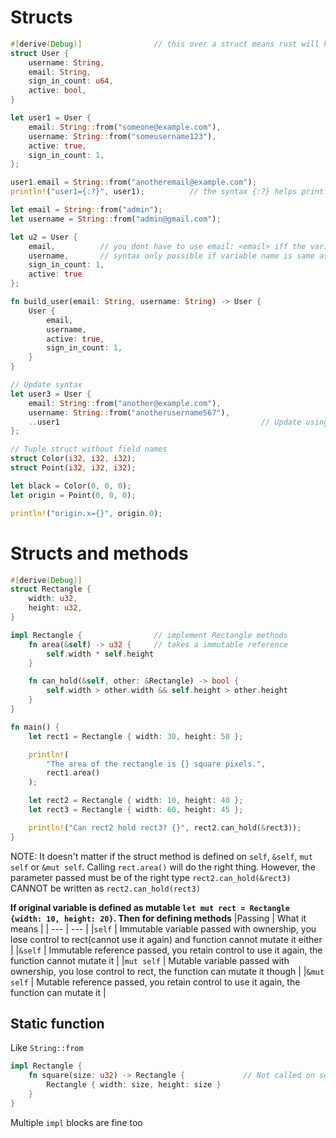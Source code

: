 # Structs

```rust
#[derive(Debug)]                // this over a struct means rust will help in printing it
struct User {
    username: String,
    email: String,
    sign_in_count: u64,
    active: bool,
}

let user1 = User {
    email: String::from("someone@example.com"),
    username: String::from("someusername123"),
    active: true,
    sign_in_count: 1,
};

user1.email = String::from("anotheremail@example.com");
println!("user1={:?}", user1);          // the syntax {:?} helps print the struct properly using #[derive(Debug)]

let email = String::from("admin");
let username = String::from("admin@gmail.com");

let u2 = User {
    email,          // you dont have to use email: <email> iff the variable name is also email
    username,       // syntax only possible if variable name is same as the struct key
    sign_in_count: 1,
    active: true
};

fn build_user(email: String, username: String) -> User {
    User {
        email,
        username,
        active: true,
        sign_in_count: 1,
    }
}

// Update syntax
let user3 = User {
    email: String::from("another@example.com"),
    username: String::from("anotherusername567"),
    ..user1                                             // Update using another struct
};

// Tuple struct without field names
struct Color(i32, i32, i32);
struct Point(i32, i32, i32);

let black = Color(0, 0, 0);
let origin = Point(0, 0, 0);

println!("origin.x={}", origin.0);
```
# Structs and methods

```rust
#[derive(Debug)]
struct Rectangle {
    width: u32,
    height: u32,
}

impl Rectangle {                // implement Rectangle methods
    fn area(&self) -> u32 {     // takes a immutable reference
        self.width * self.height
    }

    fn can_hold(&self, other: &Rectangle) -> bool {
        self.width > other.width && self.height > other.height
    }
}

fn main() {
    let rect1 = Rectangle { width: 30, height: 50 };

    println!(
        "The area of the rectangle is {} square pixels.",
        rect1.area()
    );

    let rect2 = Rectangle { width: 10, height: 40 };
    let rect3 = Rectangle { width: 60, height: 45 };

    println!("Can rect2 hold rect3? {}", rect2.can_hold(&rect3));
}
```
NOTE: It doesn't matter if the struct method is defined on `self`, `&self`, `mut self` or `&mut self`. Calling `rect.area()` will do the right thing. However, the parameter passed must be of the right type `rect2.can_hold(&rect3)` CANNOT be written as `rect2.can_hold(rect3)`

**If original variable is defined as mutable `let mut rect = Rectangle {width: 10, height: 20}`. Then for defining methods**
|Passing  |  What it means |
| --- | --- |
|`self`  |  Immutable variable passed with ownership, you lose control to rect(cannot use it again) and function cannot mutate it either |
|`&self` |  Immutable reference passed, you retain control to use it again, the function cannot mutate it |
|`mut self` | Mutable variable passed with ownership, you lose control to rect, the function can mutate it though |
|`&mut self` | Mutable reference passed, you retain control to use it again, the function can mutate it |

## Static function
Like `String::from`

```rust
impl Rectangle {
    fn square(size: u32) -> Rectangle {             // Not called on self
        Rectangle { width: size, height: size }
    }
}
```

Multiple `impl` blocks are fine too
